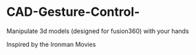# CAD-Gesture-Control-

Manipulate 3d models (designed for fusion360) with your hands

Inspired by the Ironman Movies 
